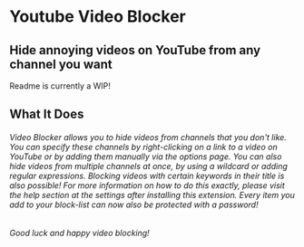 # Youtube Video Blocker

## Hide annoying videos on YouTube from any channel you want

Readme is currently a WIP!

## What It Does

######  Video Blocker allows you to hide videos from channels that you don't like. You can specify these channels by right-clicking on a link to a video on YouTube or by adding them manually via the options page. You can also hide videos from multiple channels at once, by using a wildcard or adding regular expressions. Blocking videos with certain keywords in their title is also possible! For more information on how to do this exactly, please visit the help section at the settings after installing this extension. Every item you add to your block-list can now also be protected with a password!

######  Good luck and happy video blocking!